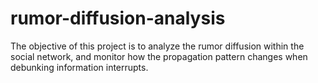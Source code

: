 # rumor-diffusion-analysis
The objective of this project is to analyze the rumor diffusion within the social network, and monitor how the propagation pattern changes when debunking information interrupts. 
